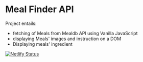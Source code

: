 # Meal Finder API

Project entails:
- fetching of Meals from Mealdb API using Vanilla JavaScript
- displaying Meals' images and instruction on a DOM
- Displaying meals' ingredient


[![Netlify Status](https://api.netlify.com/api/v1/badges/4f6e3715-ec7b-4812-b284-f93c7a62dab2/deploy-status)](https://app.netlify.com/sites/mealfinder123/deploys)
